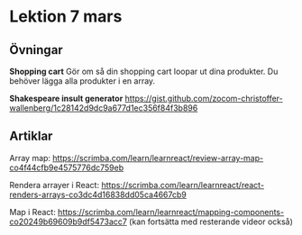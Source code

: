 # Lektion 7 mars

## Övningar

**Shopping cart**
Gör om så din shopping cart loopar ut dina produkter. Du behöver lägga alla produkter i en array.

**Shakespeare insult generator**
https://gist.github.com/zocom-christoffer-wallenberg/1c28142d9dc9a677d1ec356f84f3b896

## Artiklar

Array map: https://scrimba.com/learn/learnreact/review-array-map-co4f44cfb9e4575776dc759eb

Rendera arrayer i React: https://scrimba.com/learn/learnreact/react-renders-arrays-co3dc4d16838dd05ca4667cb9

Map i React: https://scrimba.com/learn/learnreact/mapping-components-co20249b69609b9df5473acc7 (kan fortsätta med resterande videor också)